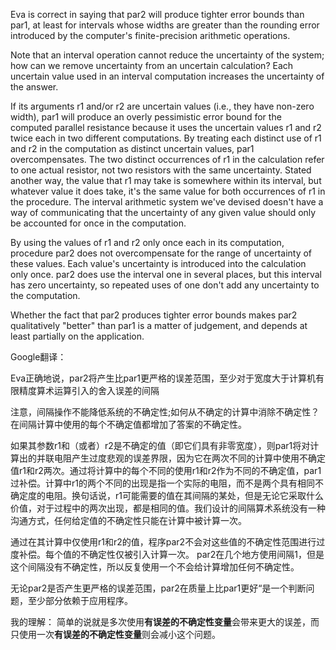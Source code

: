 Eva is correct in saying that par2 will produce tighter error bounds than par1, at least for intervals whose widths are greater than the rounding error introduced by the computer's finite-precision arithmetic operations.

Note that an interval operation cannot reduce the uncertainty of the system; how can we remove uncertainty from an uncertain calculation? Each uncertain value used in an interval computation increases the uncertainty of the answer.

If its arguments r1 and/or r2 are uncertain values (i.e., they have non-zero width), par1 will produce an overly pessimistic error bound for the computed parallel resistance because it uses the uncertain values r1 and r2 twice each in two different computations. By treating each distinct use of r1 and r2 in the computation as distinct uncertain values, par1 overcompensates. The two distinct occurrences of r1 in the calculation refer to one actual resistor, not two resistors with the same uncertainty. Stated another way, the value that r1 may take is somewhere within its interval, but whatever value it does take, it's the same value for both occurrences of r1 in the procedure. The interval arithmetic system we've devised doesn't have a way of communicating that the uncertainty of any given value should only be accounted for once in the computation.

By using the values of r1 and r2 only once each in its computation, procedure par2 does not overcompensate for the range of uncertainty of these values. Each value's uncertainty is introduced into the calculation only once. par2 does use the interval one in several places, but this interval has zero uncertainty, so repeated uses of one don't add any uncertainty to the computation.

Whether the fact that par2 produces tighter error bounds makes par2 qualitatively "better" than par1 is a matter of judgement, and depends at least partially on the application.


Google翻译：

Eva正确地说，par2将产生比par1更严格的误差范围，至少对于宽度大于计算机有限精度算术运算引入的舍入误差的间隔

注意，间隔操作不能降低系统的不确定性;如何从不确定的计算中消除不确定性？
在间隔计算中使用的每个不确定值都增加了答案的不确定性。

如果其参数r1和（或者）r2是不确定的值（即它们具有非零宽度），则par1将对计算出的并联电阻产生过度悲观的误差界限，因为它在两次不同的计算中使用不确定值r1和r2两次。通过将计算中的每个不同的使用r1和r2作为不同的不确定值，par1过补偿。计算中r1的两个不同的出现是指一个实际的电阻，而不是两个具有相同不确定度的电阻。换句话说，r1可能需要的值在其间隔的某处，但是无论它采取什么价值，对于过程中的两次出现，都是相同的值。我们设计的间隔算术系统没有一种沟通方式，任何给定值的不确定性只能在计算中被计算一次。

通过在其计算中仅使用r1和r2的值，程序par2不会对这些值的不确定性范围进行过度补偿。每个值的不确定性仅被引入计算一次。 par2在几个地方使用间隔1，但是这个间隔没有不确定性，所以反复使用一个不会给计算增加任何不确定性。

无论par2是否产生更严格的误差范围，par2在质量上比par1更好“是一个判断问题，至少部分依赖于应用程序。


我的理解：
简单的说就是多次使用**有误差的不确定性变量**会带来更大的误差，而只使用一次**有误差的不确定性变量**则会减小这个问题。
